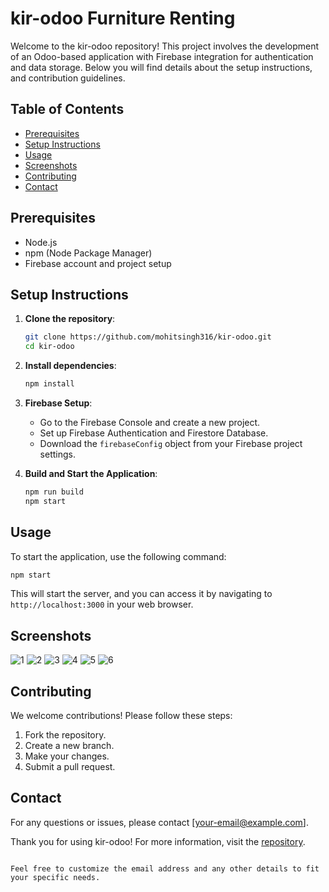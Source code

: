 # kir-odoo Furniture Renting

Welcome to the kir-odoo repository! This project involves the development of an Odoo-based application with Firebase integration for authentication and data storage. Below you will find details about the setup instructions, and contribution guidelines.

## Table of Contents

- [Prerequisites](#prerequisites)
- [Setup Instructions](#setup-instructions)
- [Usage](#usage)
- [Screenshots](#screenshots)
- [Contributing](#contributing)
- [Contact](#contact)

## Prerequisites

- Node.js
- npm (Node Package Manager)
- Firebase account and project setup

## Setup Instructions

1. **Clone the repository**:
   ```bash
   git clone https://github.com/mohitsingh316/kir-odoo.git
   cd kir-odoo
   ```

2. **Install dependencies**:
   ```bash
   npm install
   ```

3. **Firebase Setup**:
   - Go to the Firebase Console and create a new project.
   - Set up Firebase Authentication and Firestore Database.
   - Download the `firebaseConfig` object from your Firebase project settings.

4. **Build and Start the Application**:
   ```bash
   npm run build
   npm start
   ```
   
## Usage

To start the application, use the following command:

```bash
npm start
```

This will start the server, and you can access it by navigating to `http://localhost:3000` in your web browser.

## Screenshots
![1](https://github.com/mohitsingh316/kir-odoo/assets/131430722/7fd7baa1-7eaa-4b25-915d-3c334fdb46e6)
![2](https://github.com/mohitsingh316/kir-odoo/assets/131430722/3ea0ffee-f58d-4c3e-a687-c6fc1d4bb860)
![3](https://github.com/mohitsingh316/kir-odoo/assets/131430722/1a72b373-b4c9-4561-94ae-b56571fed108)
![4](https://github.com/mohitsingh316/kir-odoo/assets/131430722/44c87e3e-c0a2-438b-80ae-42c0b6069966)
![5](https://github.com/mohitsingh316/kir-odoo/assets/131430722/aaf97656-12e6-4fc7-ab30-af449af0706f)
![6](https://github.com/mohitsingh316/kir-odoo/assets/131430722/a4fc09bc-50be-4bed-9f50-654c2a572819)


## Contributing

We welcome contributions! Please follow these steps:

1. Fork the repository.
2. Create a new branch.
3. Make your changes.
4. Submit a pull request.

## Contact

For any questions or issues, please contact [your-email@example.com].

Thank you for using kir-odoo! For more information, visit the [repository](https://github.com/mohitsingh316/kir-odoo).
```

Feel free to customize the email address and any other details to fit your specific needs.
